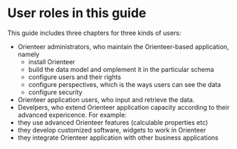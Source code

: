 # User roles in this guide

This guide includes three chapters for three kinds of users:
* Orienteer administrators, who maintain the Orienteer-based application, namely
  *  install Orienteer
  *  build the data model and omplement it in the particular schema
  *  configure users and their rights
  *  configure perspectives, which is the ways users can see the data
  *  configure security
*  Orienteer application users, who input and retrieve the data.
*  Develpers, who extend Orienteer application capacity according to their advanced expericence. For example:
  *  they use advanced Orienteer features (calculable properties etc)
  *  they develop customized software, widgets to work in Orienteer
  *  they integrate Orienteer application with other business applications